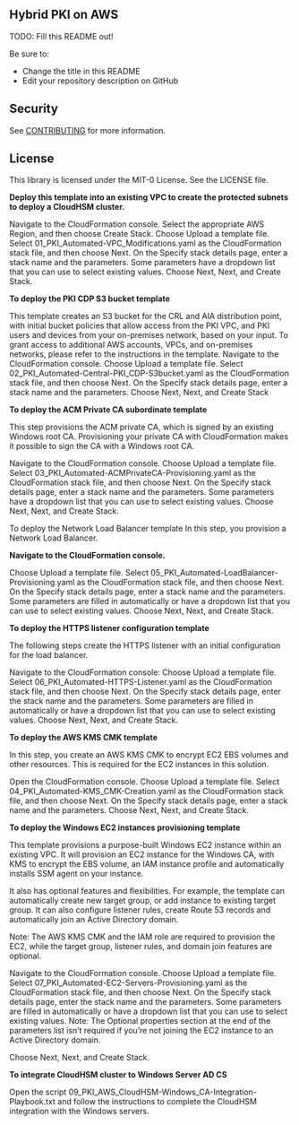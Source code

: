 ## Hybrid PKI on AWS

TODO: Fill this README out!

Be sure to:

* Change the title in this README
* Edit your repository description on GitHub

## Security

See [CONTRIBUTING](CONTRIBUTING.md#security-issue-notifications) for more information.

## License

This library is licensed under the MIT-0 License. See the LICENSE file.


**Deploy this template into an existing VPC to create the protected subnets to deploy a CloudHSM cluster.**

Navigate to the CloudFormation console.
Select the appropriate AWS Region, and then choose Create Stack.
Choose Upload a template file.
Select 01_PKI_Automated-VPC_Modifications.yaml as the CloudFormation stack file, and then choose Next.
On the Specify stack details page, enter a stack name and the parameters. Some parameters have a dropdown list that you can use to select existing values.
Choose Next, Next, and Create Stack.

**To deploy the PKI CDP S3 bucket template**

This template creates an S3 bucket for the CRL and AIA distribution point, with initial bucket policies that allow access from the PKI VPC, and PKI users and devices from your on-premises network, based on your input. To grant access to additional AWS accounts, VPCs, and on-premises networks, please refer to the instructions in the template.
Navigate to the CloudFormation console.
Choose Upload a template file.
Select 02_PKI_Automated-Central-PKI_CDP-S3bucket.yaml as the CloudFormation stack file, and then choose Next.
On the Specify stack details page, enter a stack name and the parameters.
Choose Next, Next, and Create Stack


**To deploy the ACM Private CA subordinate template**

This step provisions the ACM private CA, which is signed by an existing Windows root CA. Provisioning your private CA with CloudFormation makes it possible to sign the CA with a Windows root CA.

Navigate to the CloudFormation console.
Choose Upload a template file.
Select 03_PKI_Automated-ACMPrivateCA-Provisioning.yaml as the CloudFormation stack file, and then choose Next.
On the Specify stack details page, enter a stack name and the parameters. Some parameters have a dropdown list that you can use to select existing values.
Choose Next, Next, and Create Stack.


To deploy the Network Load Balancer template
In this step, you provision a Network Load Balancer.

**Navigate to the CloudFormation console.**

Choose Upload a template file.
Select 05_PKI_Automated-LoadBalancer-Provisioning.yaml as the CloudFormation stack file, and then choose Next.
On the Specify stack details page, enter a stack name and the parameters. Some parameters are filled in automatically or have a dropdown list that you can use to select existing values.
Choose Next, Next, and Create Stack.


**To deploy the HTTPS listener configuration template**

The following steps create the HTTPS listener with an initial configuration for the load balancer.

Navigate to the CloudFormation console:
Choose Upload a template file.
Select 06_PKI_Automated-HTTPS-Listener.yaml as the CloudFormation stack file, and then choose Next.
On the Specify stack details page, enter the stack name and the parameters. Some parameters are filled in automatically or have a dropdown list that you can use to select existing values.
Choose Next, Next, and Create Stack.

**To deploy the AWS KMS CMK template**

In this step, you create an AWS KMS CMK to encrypt EC2 EBS volumes and other resources. This is required for the EC2 instances in this solution.

Open the CloudFormation console.
Choose Upload a template file.
Select 04_PKI_Automated-KMS_CMK-Creation.yaml as the CloudFormation stack file, and then choose Next.
On the Specify stack details page, enter a stack name and the parameters.
Choose Next, Next, and Create Stack.

**To deploy the Windows EC2 instances provisioning template**

This template provisions a purpose-built Windows EC2 instance within an existing VPC. It will provision an EC2 instance for the Windows CA, with KMS to encrypt the EBS volume, an IAM instance profile and automatically installs SSM agent on your instance.

It also has optional features and flexibilities. For example, the template can automatically create new target group, or add instance to existing target group. It can also configure listener rules, create Route 53 records and automatically join an Active Directory domain.

Note: The AWS KMS CMK and the IAM role are required to provision the EC2, while the target group, listener rules, and domain join features are optional.

Navigate to the CloudFormation console.
Choose Upload a template file.
Select 07_PKI_Automated-EC2-Servers-Provisioning.yaml as the CloudFormation stack file, and then choose Next.
On the Specify stack details page, enter the stack name and the parameters. Some parameters are filled in automatically or have a dropdown list that you can use to select existing values.
Note: The Optional properties section at the end of the parameters list isn’t required if you’re not joining the EC2 instance to an Active Directory domain.

Choose Next, Next, and Create Stack.

**To integrate CloudHSM cluster to Windows Server AD CS**

Open the script 09_PKI_AWS_CloudHSM-Windows_CA-Integration-Playbook.txt and follow the instructions to complete the CloudHSM integration with the Windows servers.
